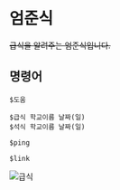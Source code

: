 # 엄준식
~~급식을 알려주는 엄준식입니다.~~

## 명령어
```
$도움

$급식 학교이름 날짜(일)
$석식 학교이름 날짜(일)

$ping

$link
```

![급식](https://user-images.githubusercontent.com/58897994/101783062-22556e00-3b3d-11eb-8c12-3b13cff9bb59.png)
